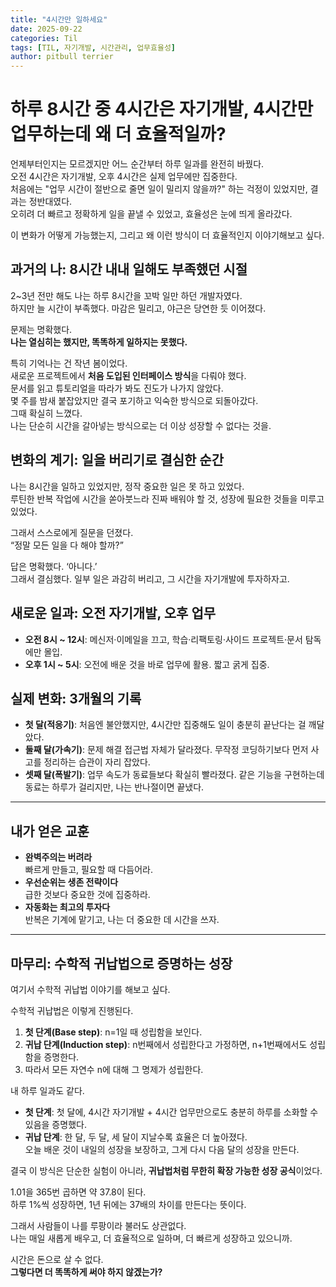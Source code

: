 ```yaml
---
title: "4시간만 일하세요"
date: 2025-09-22
categories: Til
tags: [TIL, 자기개발, 시간관리, 업무효율성]
author: pitbull terrier
---
```


# 하루 8시간 중 4시간은 자기개발, 4시간만 업무하는데 왜 더 효율적일까?

언제부터인지는 모르겠지만 어느 순간부터 하루 일과를 완전히 바꿨다.<br>
오전 4시간은 자기개발, 오후 4시간은 실제 업무에만 집중한다.<br>
처음에는 "업무 시간이 절반으로 줄면 일이 밀리지 않을까?" 하는 걱정이 있었지만, 결과는 정반대였다.<br>
오히려 더 빠르고 정확하게 일을 끝낼 수 있었고, 효율성은 눈에 띄게 올라갔다.<br>

이 변화가 어떻게 가능했는지, 그리고 왜 이런 방식이 더 효율적인지 이야기해보고 싶다.

## 과거의 나: 8시간 내내 일해도 부족했던 시절

2~3년 전만 해도 나는 하루 8시간을 꼬박 일만 하던 개발자였다.<br>
하지만 늘 시간이 부족했다. 마감은 밀리고, 야근은 당연한 듯 이어졌다.<br>

문제는 명확했다.<br>
**나는 열심히는 했지만, 똑똑하게 일하지는 못했다.**<br>

특히 기억나는 건 작년 봄이었다.<br>
새로운 프로젝트에서 **처음 도입된 인터페이스 방식**을 다뤄야 했다.<br>
문서를 읽고 튜토리얼을 따라가 봐도 진도가 나가지 않았다.<br>
몇 주를 밤새 붙잡았지만 결국 포기하고 익숙한 방식으로 되돌아갔다.<br>
그때 확실히 느꼈다.<br>
나는 단순히 시간을 갈아넣는 방식으로는 더 이상 성장할 수 없다는 것을.<br>

## 변화의 계기: 일을 버리기로 결심한 순간

나는 8시간을 일하고 있었지만, 정작 중요한 일은 못 하고 있었다.<br>
루틴한 반복 작업에 시간을 쏟아붓느라 진짜 배워야 할 것, 성장에 필요한 것들을 미루고 있었다.<br>

그래서 스스로에게 질문을 던졌다.<br>
“정말 모든 일을 다 해야 할까?”<br>

답은 명확했다. ‘아니다.’<br>
그래서 결심했다. 일부 일은 과감히 버리고, 그 시간을 자기개발에 투자하자고.<br>

## 새로운 일과: 오전 자기개발, 오후 업무

- **오전 8시 ~ 12시**: 메신저·이메일을 끄고, 학습·리팩토링·사이드 프로젝트·문서 탐독에만 몰입.<br>
- **오후 1시 ~ 5시**: 오전에 배운 것을 바로 업무에 활용. 짧고 굵게 집중.<br>

## 실제 변화: 3개월의 기록<br>

- **첫 달(적응기)**: 처음엔 불안했지만, 4시간만 집중해도 일이 충분히 끝난다는 걸 깨달았다.<br>
- **둘째 달(가속기)**: 문제 해결 접근법 자체가 달라졌다. 무작정 코딩하기보다 먼저 사고를 정리하는 습관이 자리 잡았다.<br>
- **셋째 달(폭발기)**: 업무 속도가 동료들보다 확실히 빨라졌다. 같은 기능을 구현하는데 동료는 하루가 걸리지만, 나는 반나절이면 끝냈다.<br>

---

## 내가 얻은 교훈<br>

- **완벽주의는 버려라** <br>
빠르게 만들고, 필요할 때 다듬어라.<br>
- **우선순위는 생존 전략이다** <br>
급한 것보다 중요한 것에 집중하라.<br>
- **자동화는 최고의 투자다** <br>
반복은 기계에 맡기고, 나는 더 중요한 데 시간을 쓰자.<br>

---

## 마무리: 수학적 귀납법으로 증명하는 성장<br>

여기서 수학적 귀납법 이야기를 해보고 싶다.<br>

수학적 귀납법은 이렇게 진행된다.<br>
1. **첫 단계(Base step)**: n=1일 때 성립함을 보인다.<br>
2. **귀납 단계(Induction step)**: n번째에서 성립한다고 가정하면, n+1번째에서도 성립함을 증명한다.<br>
3. 따라서 모든 자연수 n에 대해 그 명제가 성립한다.<br>

내 하루 일과도 같다.<br>

- **첫 단계**: 첫 달에, 4시간 자기개발 + 4시간 업무만으로도 충분히 하루를 소화할 수 있음을 증명했다.<br>
- **귀납 단계**: 한 달, 두 달, 세 달이 지날수록 효율은 더 높아졌다.<br>
  오늘 배운 것이 내일의 성장을 보장하고, 그게 다시 다음 달의 성장을 만든다.<br>

결국 이 방식은 단순한 실험이 아니라, **귀납법처럼 무한히 확장 가능한 성장 공식**이었다.<br>

1.01을 365번 곱하면 약 37.8이 된다.<br>
하루 1%씩 성장하면, 1년 뒤에는 37배의 차이를 만든다는 뜻이다.<br>

그래서 사람들이 나를 루팡이라 불러도 상관없다.<br>
나는 매일 새롭게 배우고, 더 효율적으로 일하며, 더 빠르게 성장하고 있으니까.<br>

시간은 돈으로 살 수 없다.<br>
**그렇다면 더 똑똑하게 써야 하지 않겠는가?**<br>